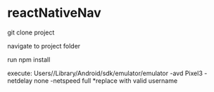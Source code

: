 # reactNativeNav

git clone project

navigate to project folder

run npm install

execute: Users/<USERNAME>/Library/Android/sdk/emulator/emulator -avd Pixel3 -netdelay none -netspeed full
*replace <USERNAME> with valid username
